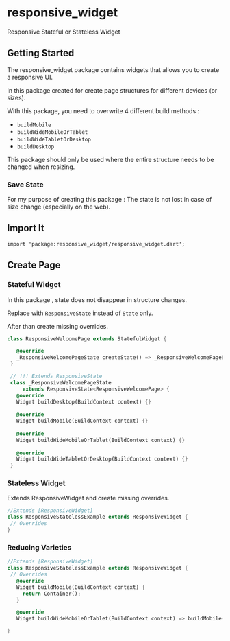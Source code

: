 # responsive_widget

Responsive Stateful or Stateless Widget

## Getting Started

 The responsive_widget package contains widgets that allows you to create a responsive UI.
 
 In this package created for create page structures for different devices (or sizes).
 
 With this package, you need to overwrite 4 different build methods :
 
 - `buildMobile`
 - `buildWideMobileOrTablet`
 - `buildWideTabletOrDesktop`
 - `buildDesktop`

 This package should only be used where the entire structure needs to be changed when resizing.

 ### Save State
 For my purpose of creating this package :
    The state is not lost in case of size change (especially on the web).
    
 


 ## Import It
`import 'package:responsive_widget/responsive_widget.dart';`

 ## Create Page
 
 ### Stateful Widget
 
 In this package , state does not disappear in structure changes.
 
 Replace with `ResponsiveState` instead of `State` only.
 
 After than create missing overrides.
 
 ````dart
 class ResponsiveWelcomePage extends StatefulWidget {

    @override
    _ResponsiveWelcomePageState createState() => _ResponsiveWelcomePageState();
  }

  // !!! Extends ResponsiveState
  class _ResponsiveWelcomePageState
      extends ResponsiveState<ResponsiveWelcomePage> {
    @override
    Widget buildDesktop(BuildContext context) {}
    
    @override
    Widget buildMobile(BuildContext context) {}
  
    @override
    Widget buildWideMobileOrTablet(BuildContext context) {}
  
    @override
    Widget buildWideTabletOrDesktop(BuildContext context) {}
  }
````

 ### Stateless Widget
 
 Extends ResponsiveWidget and create missing overrides.
 
 ````dart
//Extends [ResponsiveWidget]
class ResponsiveStatelessExample extends ResponsiveWidget {
  // Overrides
}
````

### Reducing Varieties

 ````dart
//Extends [ResponsiveWidget]
class ResponsiveStatelessExample extends ResponsiveWidget {
  // Overrides
    @override
    Widget buildMobile(BuildContext context) {
      return Container();
    }

    @override
    Widget buildWideMobileOrTablet(BuildContext context) => buildMobile();

}
````

